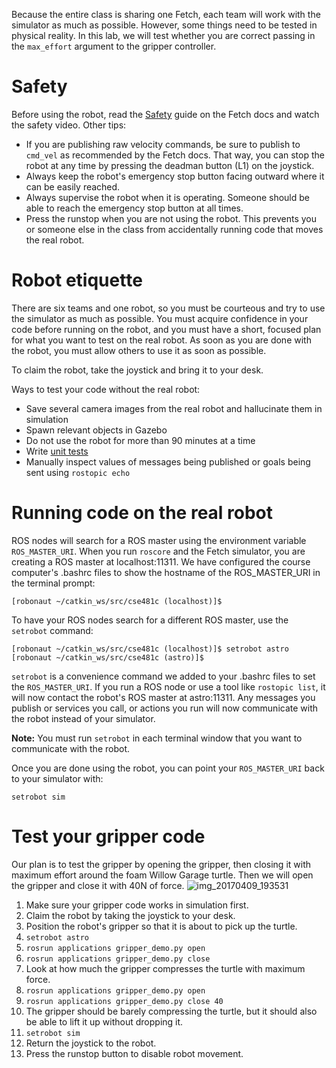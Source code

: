 Because the entire class is sharing one Fetch, each team will work with the simulator as much as possible.
However, some things need to be tested in physical reality.
In this lab, we will test whether you are correct passing in the `max_effort` argument to the gripper controller.

# Safety
Before using the robot, read the [Safety](http://docs.fetchrobotics.com/safety.html) guide on the Fetch docs and watch the safety video.
Other tips:
* If you are publishing raw velocity commands, be sure to publish to `cmd_vel` as recommended by the Fetch docs. That way, you can stop the robot at any time by pressing the deadman button (L1) on the joystick.
* Always keep the robot's emergency stop button facing outward where it can be easily reached.
* Always supervise the robot when it is operating. Someone should be able to reach the emergency stop button at all times.
* Press the runstop when you are not using the robot. This prevents you or someone else in the class from accidentally running code that moves the real robot.

# Robot etiquette
There are six teams and one robot, so you must be courteous and try to use the simulator as much as possible.
You must acquire confidence in your code before running on the robot, and you must have a short, focused plan for what you want to test on the real robot.
As soon as you are done with the robot, you must allow others to use it as soon as possible.

To claim the robot, take the joystick and bring it to your desk.

Ways to test your code without the real robot:
* Save several camera images from the real robot and hallucinate them in simulation
* Spawn relevant objects in Gazebo
* Do not use the robot for more than 90 minutes at a time
* Write [unit tests](http://wiki.ros.org/UnitTesting)
* Manually inspect values of messages being published or goals being sent using `rostopic echo`

# Running code on the real robot
ROS nodes will search for a ROS master using the environment variable `ROS_MASTER_URI`.
When you run `roscore` and the Fetch simulator, you are creating a ROS master at localhost:11311.
We have configured the course computer's .bashrc files to show the hostname of the ROS_MASTER_URI in the terminal prompt:
```
[robonaut ~/catkin_ws/src/cse481c (localhost)]$ 
```

To have your ROS nodes search for a different ROS master, use the `setrobot` command:
```
[robonaut ~/catkin_ws/src/cse481c (localhost)]$ setrobot astro
[robonaut ~/catkin_ws/src/cse481c (astro)]$
```

`setrobot` is a convenience command we added to your .bashrc files to set the `ROS_MASTER_URI`.
If you run a ROS node or use a tool like `rostopic list`, it will now contact the robot's ROS master at astro:11311.
Any messages you publish or services you call, or actions you run will now communicate with the robot instead of your simulator.

**Note:** You must run `setrobot` in each terminal window that you want to communicate with the robot.

Once you are done using the robot, you can point your `ROS_MASTER_URI` back to your simulator with:
```
setrobot sim
```

# Test your gripper code
Our plan is to test the gripper by opening the gripper, then closing it with maximum effort around the foam Willow Garage turtle.
Then we will open the gripper and close it with 40N of force.
![img_20170409_193531](https://cloud.githubusercontent.com/assets/1175286/24843959/310a91f8-1d5c-11e7-81f6-6d63b2c04d96.jpg)

1. Make sure your gripper code works in simulation first.
1. Claim the robot by taking the joystick to your desk.
1. Position the robot's gripper so that it is about to pick up the turtle.
1. `setrobot astro`
1. `rosrun applications gripper_demo.py open`
1. `rosrun applications gripper_demo.py close`
1. Look at how much the gripper compresses the turtle with maximum force.
1. `rosrun applications gripper_demo.py open`
1. `rosrun applications gripper_demo.py close 40`
1. The gripper should be barely compressing the turtle, but it should also be able to lift it up without dropping it.
1. `setrobot sim`
1. Return the joystick to the robot.
1. Press the runstop button to disable robot movement.